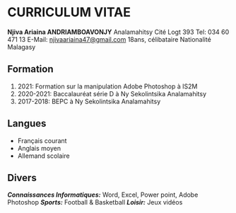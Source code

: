 # CURRICULUM VITAE
**Njiva Ariaina ANDRIAMBOAVONJY**
Analamahitsy Cité 
Logt 393
Tel: 034 60 471 13
E-Mail: njivaariaina47@gmail.com
18ans, célibataire
Nationalité Malagasy

## Formation
1. 2021: Formation sur la manipulation Adobe Photoshop à IS2M
2. 2020-2021: Baccalauréat série D à Ny Sekolintsika Analamahitsy
3. 2017-2018: BEPC à Ny Sekolintsika Analamahitsy

## Langues
- Français courant
- Anglais moyen
- Allemand scolaire

## Divers
***Connaissances Informatiques:*** Word, Excel, Power point, Adobe Photoshop
***Sports:*** Football & Basketball 
***Loisir:*** Jeux vidéos